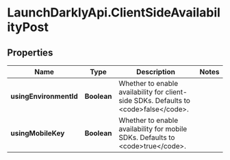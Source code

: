 # LaunchDarklyApi.ClientSideAvailabilityPost

## Properties

Name | Type | Description | Notes
------------ | ------------- | ------------- | -------------
**usingEnvironmentId** | **Boolean** | Whether to enable availability for client-side SDKs. Defaults to &lt;code&gt;false&lt;/code&gt;. | 
**usingMobileKey** | **Boolean** | Whether to enable availability for mobile SDKs. Defaults to &lt;code&gt;true&lt;/code&gt;. | 


